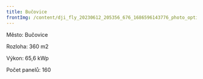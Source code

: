 ```yaml
---
title: Bučovice
frontImg: /content/dji_fly_20230612_205356_676_1686596143776_photo_optimized.jpeg
---
```

Město: Bučovice

Rozloha: 360 m2

Výkon: 65,6 kWp

Počet panelů: 160